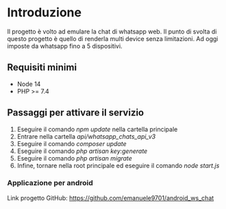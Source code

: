 # Introduzione

Il progetto è volto ad emulare la chat di whatsapp web. 
Il punto di svolta di questo progetto è quello di renderla multi device senza limitazioni. Ad oggi imposte da whatsapp fino a 5 dispositivi.

## Requisiti minimi

- Node 14
- PHP >= 7.4

## Passaggi per attivare il servizio

1. Eseguire il comando <em>npm update</em> nella cartella principale
2. Entrare nella cartella <em>api/whatsapp_chats_api_v3</em>
3. Eseguire il comando <em>composer update</em>
4. Eseguire il comando <em>php artisan key:generate</em>
5. Eseguire il comando <em>php artisan migrate</em>
6. Infine, tornare nella root principale ed eseguire il comando <em>node start.js</em>


### Applicazione per android
Link progetto GitHub: https://github.com/emanuele9701/android_ws_chat
